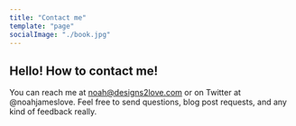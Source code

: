 ```yaml
---
title: "Contact me"
template: "page"
socialImage: "./book.jpg"
---
```


## Hello! How to contact me!

You can reach me at noah@designs2love.com or on Twitter at @noahjameslove. Feel free to send questions, blog post requests, and any kind of feedback really. 